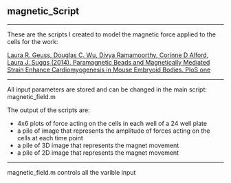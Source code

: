 ## magnetic_Script

---
These are the scripts I created to model the magnetic force applied to the cells for the work:

[Laura R. Geuss, Douglas C. Wu, Divya Ramamoorthy, Corinne D Alford, Laura J. Suggs (2014). Paramagnetic Beads and Magnetically Mediated Strain Enhance Cardiomyogenesis in Mouse Embryoid Bodies. PloS one](http://journals.plos.org/plosone/article?id=10.1371/journal.pone.0113982)

---
All input parameters are stored and can be changed in the main script: magnetic_field.m

The output of the scripts are:
* 4x6 plots of force acting on the cells in each well of a 24 well plate
* a pile of image that represents the amplitude of forces acting on the cells at each time point
* a pile of 3D image that represents the magnet movement
* a pile of 2D image that represents the magnet movement
---
magnetic_field.m controls all the varible input 



